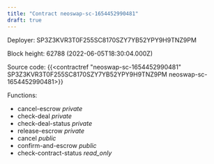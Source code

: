 ```yaml
---
title: "Contract neoswap-sc-1654452990481"
draft: true
---
```

Deployer: SP3Z3KVR3T0F255SC8170SZY7YB52YPY9H9TNZ9PM


 



Block height: 62788 (2022-06-05T18:30:04.000Z)

Source code: {{<contractref "neoswap-sc-1654452990481" SP3Z3KVR3T0F255SC8170SZY7YB52YPY9H9TNZ9PM neoswap-sc-1654452990481>}}

Functions:

* cancel-escrow _private_
* check-deal _private_
* check-deal-status _private_
* release-escrow _private_
* cancel _public_
* confirm-and-escrow _public_
* check-contract-status _read_only_
